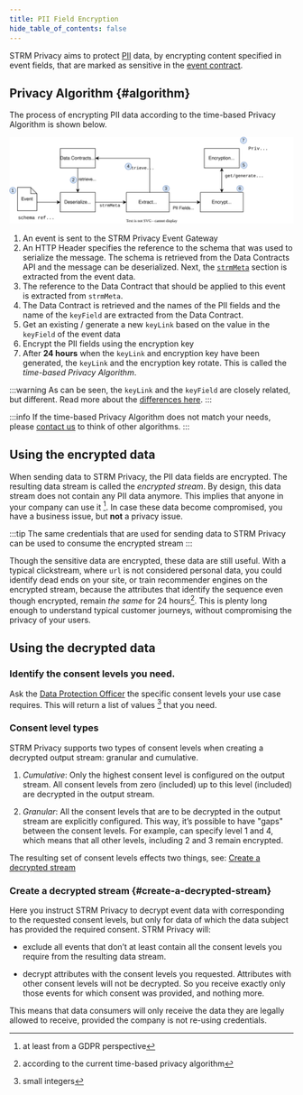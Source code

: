 ```yaml
---
title: PII Field Encryption
hide_table_of_contents: false
---
```


STRM Privacy aims to protect [PII](/01-overview/02-pii.md) data, by encrypting content specified in event fields,
that are marked as sensitive in the [event contract](/02-concepts/02-data-contracts/index.md).

## Privacy Algorithm {#algorithm}

The process of encrypting PII data according to the time-based Privacy Algorithm is shown below.

![pii-field-encryption](./images/pii-field-encryption.svg#fullwidth)

1. An event is sent to the STRM Privacy Event Gateway
2. An HTTP Header specifies the reference to the schema that was used to serialize the message. The schema is retrieved
   from the Data Contracts API and the message can be deserialized. Next, the [`strmMeta`](02-concepts/02-data-contracts/02-strm-meta.md)
   section is extracted from the event data.
3. The reference to the Data Contract that should be applied to this event is extracted from `strmMeta`.
4. The Data Contract is retrieved and the names of the PII fields and the name of the `keyField` are extracted from the Data Contract.
5. Get an existing / generate a new `keyLink` based on the value in the `keyField` of the event data
6. Encrypt the PII fields using the encryption key
7. After **24 hours** when the `keyLink` and encryption key have been generated, the `keyLink` and the encryption key
   rotate. This is called the _time-based Privacy Algorithm_.

:::warning
As can be seen, the `keyLink` and the `keyField` are closely related, but different.
Read more about the [differences here](/02-concepts/02-data-contracts/index.md#difference-keyfield-keylink).
:::

:::info
If the time-based Privacy Algorithm does not match your needs, please [contact us](/05-contact/index.md) to think of other algorithms. 
:::

## Using the encrypted data

When sending data to STRM Privacy, the PII data fields are encrypted. The resulting
data stream is called the *encrypted stream*. By design, this data stream does not contain any PII data anymore.
This implies that anyone in your company can use it [^1]. In case these data become compromised, you have a business
issue, but **not** a privacy issue.

:::tip The same credentials that are used for sending data to STRM Privacy can be used to consume the encrypted stream
:::

Though the sensitive data are encrypted, these data are still useful. With a typical clickstream, where `url` is
not considered personal data, you could identify dead ends on your site,
or train recommender engines on the encrypted stream, because the
attributes that identify the sequence even though encrypted, remain *the
same* for 24 hours[^2]. This is plenty long enough to understand typical
customer journeys, without compromising the privacy of your users.

## Using the decrypted data

### Identify the consent levels you need.

Ask the [Data Protection Officer](https://edps.europa.eu/data-protection/data-protection/reference-library/data-protection-officer-dpo_en) the
specific consent levels your use case requires. This will return a list
of values [^3] that you need.

### Consent level types

STRM Privacy supports two types of consent levels when creating a
decrypted output stream: granular and cumulative.

1.  _Cumulative_: Only the highest consent level is configured on the
    output stream. All consent levels from zero (included) up to this
    level (included) are decrypted in the output stream.

2.  _Granular_: All the consent levels that are to be decrypted in the
    output stream are explicitly configured. This way, it’s possible to
    have "gaps" between the consent levels. For example, can specify
    level 1 and 4, which means that all other levels, including 2 and 3
    remain encrypted.

The resulting set of consent levels effects two things, see:
[Create a decrypted stream](#create-a-decrypted-stream)

### Create a decrypted stream {#create-a-decrypted-stream}

Here you instruct STRM Privacy to decrypt event data with corresponding to the requested consent
levels, but only for data of which the data subject has provided the required consent. STRM Privacy will:

-   exclude all events that don’t at least contain all the consent levels
    you require from the resulting data stream.

-   decrypt attributes with the consent levels you requested. Attributes
    with other consent levels will not be decrypted. So you receive exactly
    only those events for which consent was provided, and nothing more.

This means that data consumers will only receive the data they are
legally allowed to receive, provided the company is not
re-using credentials.

[^1]: at least from a GDPR perspective

[^2]: according to the current time-based privacy algorithm

[^3]: small integers

